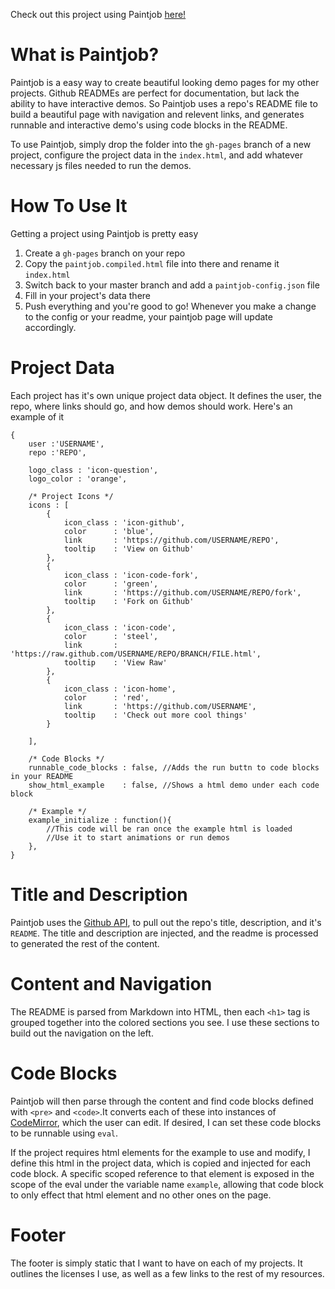 Check out this project using Paintjob [here!](http://stolksdorf.github.io/paintjob)

# What is Paintjob?
Paintjob is a easy way to create beautiful looking demo pages for my other projects. Github READMEs are perfect for documentation, but lack the ability to have interactive demos. So Paintjob uses a repo's README file to build a beautiful page with navigation and relevent links, and generates runnable and interactive demo's using code blocks in the README.

To use Paintjob, simply drop the folder into the `gh-pages` branch of a new project, configure the project data in the `index.html`, and add whatever necessary js files needed to run the demos.

# How To Use It
Getting a project using Paintjob is pretty easy

1. Create a `gh-pages` branch on your repo
2. Copy the `paintjob.compiled.html` file into there and rename it `index.html`
3. Switch back to your master branch and add a `paintjob-config.json` file
4. Fill in your project's data there
5. Push everything and you're good to go! Whenever you make a change to the config or your readme, your paintjob page will update accordingly.

# Project Data
Each project has it's own unique project data object. It defines the user, the repo, where links should go, and how demos should work. Here's an example of it

	{
		user :'USERNAME',
		repo :'REPO',

		logo_class : 'icon-question',
		logo_color : 'orange',

		/* Project Icons */
		icons : [
			{
				icon_class : 'icon-github',
				color      : 'blue',
				link       : 'https://github.com/USERNAME/REPO',
				tooltip    : 'View on Github'
			},
			{
				icon_class : 'icon-code-fork',
				color      : 'green',
				link       : 'https://github.com/USERNAME/REPO/fork',
				tooltip    : 'Fork on Github'
			},
			{
				icon_class : 'icon-code',
				color      : 'steel',
				link       : 'https://raw.github.com/USERNAME/REPO/BRANCH/FILE.html',
				tooltip    : 'View Raw'
			},
			{
				icon_class : 'icon-home',
				color      : 'red',
				link       : 'https://github.com/USERNAME',
				tooltip    : 'Check out more cool things'
			}

		],

		/* Code Blocks */
		runnable_code_blocks : false, //Adds the run buttn to code blocks in your README
		show_html_example    : false, //Shows a html demo under each code block

		/* Example */
		example_initialize : function(){
			//This code will be ran once the example html is loaded
			//Use it to start animations or run demos
		},
	}

# Title and Description
Paintjob uses the [Github API](http://developer.github.com/), to pull out the repo's title, description, and it's `README`. The title and description are injected, and the readme is processed to generated the rest of the content.

# Content and Navigation
The README is parsed from Markdown into HTML, then each `<h1>` tag is grouped together into the colored sections you see. I use these sections to build out the navigation on the left.

# Code Blocks
Paintjob will then parse through the content and find code blocks defined with `<pre>` and `<code>`.It converts each of these into instances of [CodeMirror](http://codemirror.net/), which the user can edit. If desired, I can set these code blocks to be runnable using `eval`.

If the project requires html elements for the example to use and modify, I define this html in the project data, which is copied and injected for each code block. A specific scoped reference to that element is exposed in the scope of the eval under the variable name `example`, allowing that code block to only effect that html element and no other ones on the page.

# Footer
The footer is simply static that I want to have on each of my projects. It outlines the licenses I use, as well as a few links to the rest of my resources.



